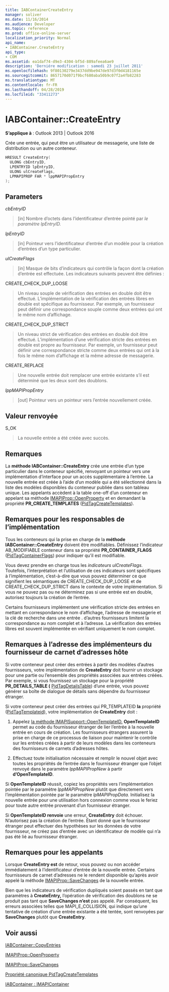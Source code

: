 ```yaml
---
title: IABContainerCreateEntry
manager: soliver
ms.date: 11/16/2014
ms.audience: Developer
ms.topic: reference
ms.prod: office-online-server
localization_priority: Normal
api_name:
- IABContainer.CreateEntry
api_type:
- COM
ms.assetid: ea1daf74-d9e3-4304-bf5d-889afeea6ae9
description: 'Derniére modification : samedi 23 juillet 2011'
ms.openlocfilehash: 9f80130279e3437dd9be947de97d3f0d4181165e
ms.sourcegitcommit: 8657170d071f9bcf680aba50b9c07f2a4fb82283
ms.translationtype: MT
ms.contentlocale: fr-FR
ms.lasthandoff: 04/28/2019
ms.locfileid: "33411273"
---
```

# <a name="iabcontainercreateentry"></a>IABContainer::CreateEntry

  
  
**S’applique à** : Outlook 2013 | Outlook 2016 
  
Crée une entrée, qui peut être un utilisateur de messagerie, une liste de distribution ou un autre conteneur.
  
```cpp
HRESULT CreateEntry(
  ULONG cbEntryID,
  LPENTRYID lpEntryID,
  ULONG ulCreateFlags,
  LPMAPIPROP FAR * lppMAPIPropEntry
);
```

## <a name="parameters"></a>Parameters

 _cbEntryID_
  
> [in] Nombre d’octets dans l’identificateur d’entrée pointé par _le paramètre lpEntryID._ 
    
 _lpEntryID_
  
> [in] Pointeur vers l’identificateur d’entrée d’un modèle pour la création d’entrées d’un type particulier. 
    
 _ulCreateFlags_
  
> [in] Masque de bits d’indicateurs qui contrôle la façon dont la création d’entrée est effectuée. Les indicateurs suivants peuvent être définies :
    
CREATE_CHECK_DUP_LOOSE 
  
> Un niveau souple de vérification des entrées en double doit être effectué. L’implémentation de la vérification des entrées libres en double est spécifique au fournisseur. Par exemple, un fournisseur peut définir une correspondance souple comme deux entrées qui ont le même nom d’affichage.
    
CREATE_CHECK_DUP_STRICT 
  
> Un niveau strict de vérification des entrées en double doit être effectué. L’implémentation d’une vérification stricte des entrées en double est propre au fournisseur. Par exemple, un fournisseur peut définir une correspondance stricte comme deux entrées qui ont à la fois le même nom d’affichage et la même adresse de messagerie.
    
CREATE_REPLACE 
  
> Une nouvelle entrée doit remplacer une entrée existante s’il est déterminé que les deux sont des doublons.
    
 _lppMAPIPropEntry_
  
> [out] Pointeur vers un pointeur vers l’entrée nouvellement créée.
    
## <a name="return-value"></a>Valeur renvoyée

S_OK 
  
> La nouvelle entrée a été créée avec succès.
    
## <a name="remarks"></a>Remarques

La **méthode IABContainer::CreateEntry** crée une entrée d’un type particulier dans le conteneur spécifié, renvoyant un pointeur vers une implémentation d’interface pour un accès supplémentaire à l’entrée. La nouvelle entrée est créée à l’aide d’un modèle qui a été sélectionné dans la liste des modèles disponibles du conteneur publiée dans son tableau unique. Les appelants accèdent à la table one-off d’un conteneur en appelant sa méthode [IMAPIProp::OpenProperty](imapiprop-openproperty.md) et en demandant la propriété **PR_CREATE_TEMPLATES** ([PidTagCreateTemplates](pidtagcreatetemplates-canonical-property.md)). 
  
## <a name="notes-to-implementers"></a>Remarques pour les responsables de l’implémentation

Tous les conteneurs qui la prise en charge de la **méthode IABContainer::CreateEntry** doivent être modifiables. Définissez l’indicateur AB_MODIFIABLE conteneur dans sa propriété **PR_CONTAINER_FLAGS** ([PidTagContainerFlags](pidtagcontainerflags-canonical-property.md)) pour indiquer qu’il est modifiable. 
  
Vous devez prendre en charge tous les _indicateurs ulCreateFlags._ Toutefois, l’interprétation et l’utilisation de ces indicateurs sont spécifiques à l’implémentation, c’est-à-dire que vous pouvez déterminer ce que signifient les sémantiques de CREATE_CHECK_DUP_LOOSE et de CREATE_CHECK_DUP_STRICT dans le contexte de votre implémentation. Si vous ne pouvez pas ou ne déterminez pas si une entrée est en double, autorisez toujours la création de l’entrée. 
  
Certains fournisseurs implémentent une vérification stricte des entrées en mettant en correspondance le nom d’affichage, l’adresse de messagerie et la clé de recherche dans une entrée . d’autres fournisseurs limitent la correspondance au nom complet et à l’adresse. La vérification des entrées libres est souvent implémentée en vérifiant uniquement le nom complet. 
  
## <a name="notes-to-host-address-book-provider-implementers"></a>Remarques à l’adresse des implémenteurs du fournisseur de carnet d’adresses hôte

Si votre conteneur peut créer des entrées à partir des modèles d’autres fournisseurs, votre implémentation de **CreateEntry** doit fournir un stockage pour une partie ou l’ensemble des propriétés associées aux entrées créées. Par exemple, si vous fournissez un stockage pour la propriété **PR_DETAILS_TABLE (** [PidTagDetailsTable](pidtagdetailstable-canonical-property.md)) d’une entrée, vous pouvez générer sa boîte de dialogue de détails sans dépendre du fournisseur étranger. 
  
Si votre conteneur peut créer des entrées qui PR_TEMPLATEID **la** propriété ([PidTagTemplateid](pidtagtemplateid-canonical-property.md)), votre implémentation de **CreateEntry** doit : 
  
1. Appelez [la méthode IMAPISupport::OpenTemplateID.](imapisupport-opentemplateid.md) **OpenTemplateID** permet au code du fournisseur étranger de lier l’entrée à la nouvelle entrée en cours de création. Les fournisseurs étrangers assurent la prise en charge de ce processus de liaison pour maintenir le contrôle sur les entrées créées à partir de leurs modèles dans les conteneurs des fournisseurs de carnets d’adresses hôtes. 
    
2. Effectuez toute initialisation nécessaire et remplir le nouvel objet avec toutes les propriétés de l’entrée dans le fournisseur étranger que l’objet renvoyé dans le paramètre  _lppMAPIPropNew_ à partir **d’OpenTemplateID**.
    
Si **OpenTemplateID** réussit, copiez les propriétés vers l’implémentation pointée par le paramètre _lppMAPIPropNew_ plutôt que directement vers l’implémentation pointée par le paramètre _lpMAPIPropData._ Initialisez la nouvelle entrée pour une utilisation hors connexion comme vous le feriez pour toute autre entrée provenant d’un fournisseur étranger. 
  
Si **OpenTemplateID renvoie** une erreur, **CreateEntry** doit échouer. N’autorisez pas la création de l’entrée. Étant donné que le fournisseur étranger peut effectuer des hypothèses sur les données de votre fournisseur, ne créez pas d’entrée avec un identificateur de modèle qui n’a pas été lié au fournisseur étranger. 
  
## <a name="notes-to-callers"></a>Remarques pour les appelants

Lorsque **CreateEntry est** de retour, vous pouvez ou non accéder immédiatement à l’identificateur d’entrée de la nouvelle entrée. Certains fournisseurs de carnet d’adresses ne le rendent disponible qu’après avoir appelé la méthode [IMAPIProp::SaveChanges](imapiprop-savechanges.md) de la nouvelle entrée. 
  
Bien que les indicateurs de vérification dupliqués soient passés en tant que paramètres à **CreateEntry,** l’opération de vérification des doublons ne se produit pas tant que **SaveChanges n’est** pas appelé. Par conséquent, les erreurs associées telles que MAPI_E_COLLISION, qui indique qu’une tentative de création d’une entrée existante a été tentée, sont renvoyées par **SaveChanges** plutôt que **CreateEntry**.
  
## <a name="see-also"></a>Voir aussi



[IABContainer::CopyEntries](iabcontainer-copyentries.md)
  
[IMAPIProp::OpenProperty](imapiprop-openproperty.md)
  
[IMAPIProp::SaveChanges](imapiprop-savechanges.md)
  
[Propriété canonique PidTagCreateTemplates](pidtagcreatetemplates-canonical-property.md)
  
[IABContainer : IMAPIContainer](iabcontainerimapicontainer.md)

